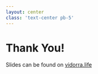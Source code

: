 ```yaml
---
layout: center
class: 'text-center pb-5'
---
```


# Thank You!

Slides can be found on [vidorra.life](https://vidorra.life/talks)
